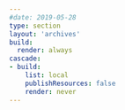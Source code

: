 ```yaml
---
#date: 2019-05-28
type: section
layout: 'archives'
build:
  render: always
cascade:
- build:
    list: local
    publishResources: false
    render: never
---
```

